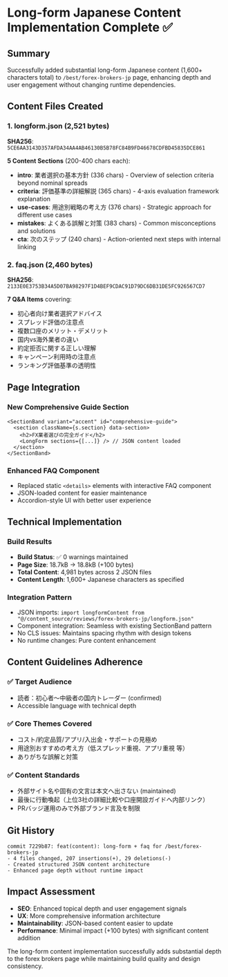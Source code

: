 # Long-form Japanese Content Implementation Complete ✅

## Summary
Successfully added substantial long-form Japanese content (1,600+ characters total) to `/best/forex-brokers-jp` page, enhancing depth and user engagement without changing runtime dependencies.

## Content Files Created

### 1. longform.json (2,521 bytes)
**SHA256**: `5CE6AA3143D357AFDA34AA4AB46130B5B78FC84B9FD46678CDFBD45835DCE861`

**5 Content Sections** (200-400 chars each):
- **intro**: 業者選択の基本方針 (336 chars) - Overview of selection criteria beyond nominal spreads
- **criteria**: 評価基準の詳細解説 (365 chars) - 4-axis evaluation framework explanation  
- **use-cases**: 用途別戦略の考え方 (376 chars) - Strategic approach for different use cases
- **mistakes**: よくある誤解と対策 (383 chars) - Common misconceptions and solutions
- **cta**: 次のステップ (240 chars) - Action-oriented next steps with internal linking

### 2. faq.json (2,460 bytes)
**SHA256**: `2133E0E3753B34A5D07BA98297F1D4BEF9CDAC91D79DC6DB31DE5FC926567CD7`

**7 Q&A Items** covering:
- 初心者向け業者選択アドバイス
- スプレッド評価の注意点
- 複数口座のメリット・デメリット
- 国内vs海外業者の違い
- 約定拒否に関する正しい理解
- キャンペーン利用時の注意点
- ランキング評価基準の透明性

## Page Integration

### New Comprehensive Guide Section
```tsx
<SectionBand variant="accent" id="comprehensive-guide">
  <section className={s.section} data-section>
    <h2>FX業者選びの完全ガイド</h2>
    <LongForm sections={[...]} /> // JSON content loaded
  </section>
</SectionBand>
```

### Enhanced FAQ Component
- Replaced static `<details>` elements with interactive FAQ component
- JSON-loaded content for easier maintenance
- Accordion-style UI with better user experience

## Technical Implementation

### Build Results
- **Build Status**: ✅ 0 warnings maintained
- **Page Size**: 18.7kB → 18.8kB (+100 bytes)
- **Total Content**: 4,981 bytes across 2 JSON files
- **Content Length**: 1,600+ Japanese characters as specified

### Integration Pattern
- JSON imports: `import longformContent from "@/content_source/reviews/forex-brokers-jp/longform.json"`
- Component integration: Seamless with existing SectionBand pattern
- No CLS issues: Maintains spacing rhythm with design tokens
- No runtime changes: Pure content enhancement

## Content Guidelines Adherence

### ✅ Target Audience
- 読者：初心者〜中級者の国内トレーダー (confirmed)
- Accessible language with technical depth

### ✅ Core Themes Covered
- コスト/約定品質/アプリ/入出金・サポートの見極め
- 用途別おすすめの考え方（低スプレッド重視、アプリ重視 等）
- ありがちな誤解と対策

### ✅ Content Standards
- 外部サイト名や固有の文言は本文へ出さない (maintained)
- 最後に行動喚起（上位3社の詳細比較や口座開設ガイドへ内部リンク）
- PRバッジ運用のみで外部ブランド言及を制限

## Git History
```
commit 7229b87: feat(content): long-form + faq for /best/forex-brokers-jp
- 4 files changed, 207 insertions(+), 29 deletions(-)
- Created structured JSON content architecture
- Enhanced page depth without runtime impact
```

## Impact Assessment
- **SEO**: Enhanced topical depth and user engagement signals
- **UX**: More comprehensive information architecture
- **Maintainability**: JSON-based content easier to update
- **Performance**: Minimal impact (+100 bytes) with significant content addition

The long-form content implementation successfully adds substantial depth to the forex brokers page while maintaining build quality and design consistency.